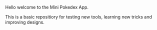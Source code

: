 Hello welcome to the Mini Pokedex App.

This is a basic repositiory for testing new tools, learning new tricks and improving designs.
